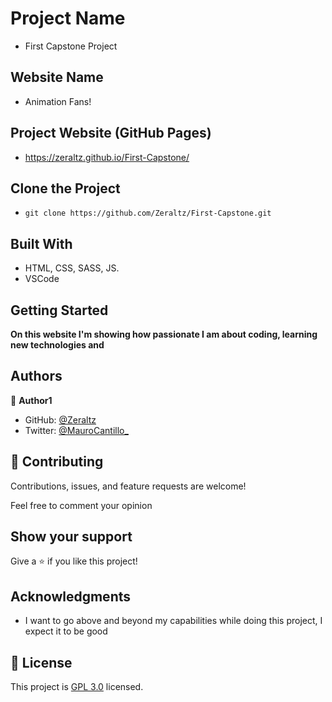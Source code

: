 
# Project Name
- First Capstone Project

## Website Name
- Animation Fans!

## Project Website (GitHub Pages)
- https://zeraltz.github.io/First-Capstone/ 

## Clone the Project
- `git clone https://github.com/Zeraltz/First-Capstone.git`

## Built With

- HTML, CSS, SASS, JS.
- VSCode


## Getting Started

**On this website I'm showing how passionate I am about coding, learning new technologies and**



## Authors

👤 **Author1**

- GitHub: [@Zeraltz](https://github.com/Zeraltz)
- Twitter: [@MauroCantillo_](https://twitter.com/MauroCantillo_)


## 🤝 Contributing

Contributions, issues, and feature requests are welcome!

Feel free to comment your opinion

## Show your support

Give a ⭐️ if you like this project!

## Acknowledgments

- I want to go above and beyond my capabilities while doing this project, I expect it to be good

## 📝 License

This project is [GPL 3.0](/LICENSE) licensed.
